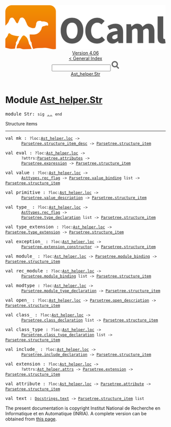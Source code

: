 <!-- ((! set title API !)) ((! set documentation !)) ((! set api !)) ((! set nobreadcrumb !)) -->
<div class="api"><header><nav class="toc brand"><a class="brand" href="https://ocaml.org/"><img src="colour-logo-gray.svg" class="svg" alt="OCaml"></a></nav><nav class="toc"><div class="toc_version"><a href="/docs" id="version-select">Version 4.06</a></div><a href="index.html">&lt; General Index</a><div class="api_search"><input type="text" name="apisearch" id="api_search" oninput="mySearch(false);" onkeypress="this.oninput();" onclick="this.oninput();" onpaste="this.oninput();">
<img src="search_icon.svg" alt="Search" class="svg" onclick="mySearch(false)"></div>
<div id="search_results"></div><div class="toc_title"><a href="#top">Ast_helper.Str</a></div><ul></ul></nav></header>

<h1>Module <a href="type_Ast_helper.Str.html">Ast_helper.Str</a></h1>

<pre><span id="MODULEStr"><span class="keyword">module</span> Str</span>: <code class="code"><span class="keyword">sig</span></code> <a href="Ast_helper.Str.html">..</a> <code class="code"><span class="keyword">end</span></code></pre><div class="info module top">
<div class="info-desc">
<p>Structure items</p>
</div>
</div>
<hr width="100%">

<pre><span id="VALmk"><span class="keyword">val</span> mk</span> : <code class="type">?loc:<a href="Ast_helper.html#TYPEloc">Ast_helper.loc</a> -&gt;<br>       <a href="Parsetree.html#TYPEstructure_item_desc">Parsetree.structure_item_desc</a> -&gt; <a href="Parsetree.html#TYPEstructure_item">Parsetree.structure_item</a></code></pre>
<pre><span id="VALeval"><span class="keyword">val</span> eval</span> : <code class="type">?loc:<a href="Ast_helper.html#TYPEloc">Ast_helper.loc</a> -&gt;<br>       ?attrs:<a href="Parsetree.html#TYPEattributes">Parsetree.attributes</a> -&gt;<br>       <a href="Parsetree.html#TYPEexpression">Parsetree.expression</a> -&gt; <a href="Parsetree.html#TYPEstructure_item">Parsetree.structure_item</a></code></pre>
<pre><span id="VALvalue"><span class="keyword">val</span> value</span> : <code class="type">?loc:<a href="Ast_helper.html#TYPEloc">Ast_helper.loc</a> -&gt;<br>       <a href="Asttypes.html#TYPErec_flag">Asttypes.rec_flag</a> -&gt; <a href="Parsetree.html#TYPEvalue_binding">Parsetree.value_binding</a> list -&gt; <a href="Parsetree.html#TYPEstructure_item">Parsetree.structure_item</a></code></pre>
<pre><span id="VALprimitive"><span class="keyword">val</span> primitive</span> : <code class="type">?loc:<a href="Ast_helper.html#TYPEloc">Ast_helper.loc</a> -&gt;<br>       <a href="Parsetree.html#TYPEvalue_description">Parsetree.value_description</a> -&gt; <a href="Parsetree.html#TYPEstructure_item">Parsetree.structure_item</a></code></pre>
<pre><span id="VALtype_"><span class="keyword">val</span> type_</span> : <code class="type">?loc:<a href="Ast_helper.html#TYPEloc">Ast_helper.loc</a> -&gt;<br>       <a href="Asttypes.html#TYPErec_flag">Asttypes.rec_flag</a> -&gt;<br>       <a href="Parsetree.html#TYPEtype_declaration">Parsetree.type_declaration</a> list -&gt; <a href="Parsetree.html#TYPEstructure_item">Parsetree.structure_item</a></code></pre>
<pre><span id="VALtype_extension"><span class="keyword">val</span> type_extension</span> : <code class="type">?loc:<a href="Ast_helper.html#TYPEloc">Ast_helper.loc</a> -&gt; <a href="Parsetree.html#TYPEtype_extension">Parsetree.type_extension</a> -&gt; <a href="Parsetree.html#TYPEstructure_item">Parsetree.structure_item</a></code></pre>
<pre><span id="VALexception_"><span class="keyword">val</span> exception_</span> : <code class="type">?loc:<a href="Ast_helper.html#TYPEloc">Ast_helper.loc</a> -&gt;<br>       <a href="Parsetree.html#TYPEextension_constructor">Parsetree.extension_constructor</a> -&gt; <a href="Parsetree.html#TYPEstructure_item">Parsetree.structure_item</a></code></pre>
<pre><span id="VALmodule_"><span class="keyword">val</span> module_</span> : <code class="type">?loc:<a href="Ast_helper.html#TYPEloc">Ast_helper.loc</a> -&gt; <a href="Parsetree.html#TYPEmodule_binding">Parsetree.module_binding</a> -&gt; <a href="Parsetree.html#TYPEstructure_item">Parsetree.structure_item</a></code></pre>
<pre><span id="VALrec_module"><span class="keyword">val</span> rec_module</span> : <code class="type">?loc:<a href="Ast_helper.html#TYPEloc">Ast_helper.loc</a> -&gt;<br>       <a href="Parsetree.html#TYPEmodule_binding">Parsetree.module_binding</a> list -&gt; <a href="Parsetree.html#TYPEstructure_item">Parsetree.structure_item</a></code></pre>
<pre><span id="VALmodtype"><span class="keyword">val</span> modtype</span> : <code class="type">?loc:<a href="Ast_helper.html#TYPEloc">Ast_helper.loc</a> -&gt;<br>       <a href="Parsetree.html#TYPEmodule_type_declaration">Parsetree.module_type_declaration</a> -&gt; <a href="Parsetree.html#TYPEstructure_item">Parsetree.structure_item</a></code></pre>
<pre><span id="VALopen_"><span class="keyword">val</span> open_</span> : <code class="type">?loc:<a href="Ast_helper.html#TYPEloc">Ast_helper.loc</a> -&gt; <a href="Parsetree.html#TYPEopen_description">Parsetree.open_description</a> -&gt; <a href="Parsetree.html#TYPEstructure_item">Parsetree.structure_item</a></code></pre>
<pre><span id="VALclass_"><span class="keyword">val</span> class_</span> : <code class="type">?loc:<a href="Ast_helper.html#TYPEloc">Ast_helper.loc</a> -&gt;<br>       <a href="Parsetree.html#TYPEclass_declaration">Parsetree.class_declaration</a> list -&gt; <a href="Parsetree.html#TYPEstructure_item">Parsetree.structure_item</a></code></pre>
<pre><span id="VALclass_type"><span class="keyword">val</span> class_type</span> : <code class="type">?loc:<a href="Ast_helper.html#TYPEloc">Ast_helper.loc</a> -&gt;<br>       <a href="Parsetree.html#TYPEclass_type_declaration">Parsetree.class_type_declaration</a> list -&gt; <a href="Parsetree.html#TYPEstructure_item">Parsetree.structure_item</a></code></pre>
<pre><span id="VALinclude_"><span class="keyword">val</span> include_</span> : <code class="type">?loc:<a href="Ast_helper.html#TYPEloc">Ast_helper.loc</a> -&gt;<br>       <a href="Parsetree.html#TYPEinclude_declaration">Parsetree.include_declaration</a> -&gt; <a href="Parsetree.html#TYPEstructure_item">Parsetree.structure_item</a></code></pre>
<pre><span id="VALextension"><span class="keyword">val</span> extension</span> : <code class="type">?loc:<a href="Ast_helper.html#TYPEloc">Ast_helper.loc</a> -&gt;<br>       ?attrs:<a href="Ast_helper.html#TYPEattrs">Ast_helper.attrs</a> -&gt; <a href="Parsetree.html#TYPEextension">Parsetree.extension</a> -&gt; <a href="Parsetree.html#TYPEstructure_item">Parsetree.structure_item</a></code></pre>
<pre><span id="VALattribute"><span class="keyword">val</span> attribute</span> : <code class="type">?loc:<a href="Ast_helper.html#TYPEloc">Ast_helper.loc</a> -&gt; <a href="Parsetree.html#TYPEattribute">Parsetree.attribute</a> -&gt; <a href="Parsetree.html#TYPEstructure_item">Parsetree.structure_item</a></code></pre>
<pre><span id="VALtext"><span class="keyword">val</span> text</span> : <code class="type"><a href="Docstrings.html#TYPEtext">Docstrings.text</a> -&gt; <a href="Parsetree.html#TYPEstructure_item">Parsetree.structure_item</a> list</code></pre><div class="copyright">The present documentation is copyright Institut National de Recherche en Informatique et en Automatique (INRIA). A complete version can be obtained from <a href="http://caml.inria.fr/pub/docs/manual-ocaml/">this page</a>.</div></div>